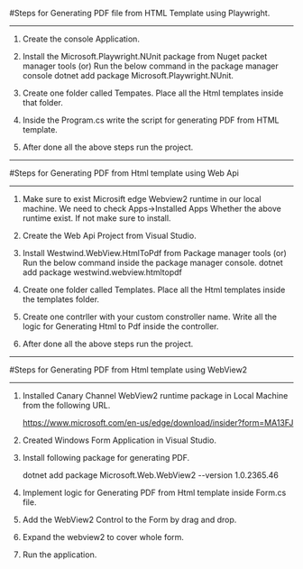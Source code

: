 #Steps for Generating PDF file from HTML Template using Playwright.
___________________________________________________________________

1. Create the console Application.

2. Install the Microsoft.Playwright.NUnit package from Nuget packet manager tools
					(or)
   Run the below command in the package manager console 
	dotnet add package Microsoft.Playwright.NUnit.

3. Create one folder called Tempates. Place all the Html templates inside that folder.

4. Inside the Program.cs write the script for generating PDF from HTML template.

5. After done all the above steps run the project.
_________________________________________________________


#Steps for Generating PDF from Html template using Web Api
_________________________________________________________

1. Make sure to exist Microsift edge Webview2 runtime in our local machine. 
   We need to check Apps->Installed Apps Whether the above runtime exist. If not make sure to install.

2. Create the Web Api Project from Visual Studio.

3. Install Westwind.WebView.HtmlToPdf from Package manager tools
				(or)
   Run the below command inside the package manager console.
	dotnet add package westwind.webview.htmltopdf

4. Create one folder called Templates. Place all the Html templates inside the templates folder.

5. Create one contrller with your custom constroller name. Write all the logic for Generating Html to Pdf inside the controller.

6. After done all the above steps run the project.
_________________________________________________________

#Steps for Generating PDF from Html template using WebView2
_________________________________________________________

1. Installed Canary Channel WebView2 runtime package in Local Machine from the following URL.

   	https://www.microsoft.com/en-us/edge/download/insider?form=MA13FJ
   
2. Created Windows Form Application in Visual Studio.
3. Install following package for generating PDF.

	dotnet add package Microsoft.Web.WebView2 --version 1.0.2365.46
   
4. Implement logic for Generating PDF from Html template inside Form.cs file.
5. Add the WebView2 Control to the Form by drag and drop.
6. Expand the webview2 to cover whole form.
7. Run the application.
